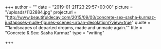 +++
author = ""
date = "2019-01-21T23:29:57+00:00"
picture = "/uploads/1132884.jpg"
projecturl = "http://www.beautifuldecay.com/2015/09/03/concrete-sex-sasha-kurmaz-juxtaposes-nude-figures-scenes-urban-desolation/?view=true"
quote = "“landscapes of departed dreams, made and unmade again.”"
title = "Concrete & Sex: Sasha Kurmaz"
type = "writing"

+++
